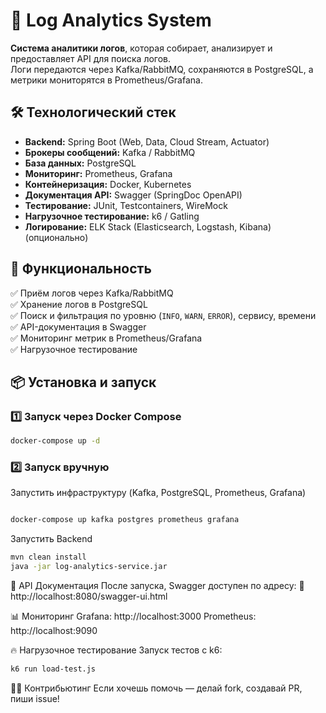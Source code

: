 # 🚀 Log Analytics System

**Система аналитики логов**, которая собирает, анализирует и предоставляет API для поиска логов.  
Логи передаются через Kafka/RabbitMQ, сохраняются в PostgreSQL, а метрики мониторятся в Prometheus/Grafana.  

## 🛠 Технологический стек  
- **Backend:** Spring Boot (Web, Data, Cloud Stream, Actuator)  
- **Брокеры сообщений:** Kafka / RabbitMQ  
- **База данных:** PostgreSQL  
- **Мониторинг:** Prometheus, Grafana  
- **Контейнеризация:** Docker, Kubernetes  
- **Документация API:** Swagger (SpringDoc OpenAPI)  
- **Тестирование:** JUnit, Testcontainers, WireMock  
- **Нагрузочное тестирование:** k6 / Gatling  
- **Логирование:** ELK Stack (Elasticsearch, Logstash, Kibana) (опционально)  

## 📌 Функциональность  
✅ Приём логов через Kafka/RabbitMQ  
✅ Хранение логов в PostgreSQL  
✅ Поиск и фильтрация по уровню (`INFO`, `WARN`, `ERROR`), сервису, времени  
✅ API-документация в Swagger  
✅ Мониторинг метрик в Prometheus/Grafana  
✅ Нагрузочное тестирование  

## 📦 Установка и запуск  

### 1️⃣ **Запуск через Docker Compose**  
```sh
docker-compose up -d
```
### 2️⃣ Запуск вручную
Запустить инфраструктуру (Kafka, PostgreSQL, Prometheus, Grafana)
```sh

docker-compose up kafka postgres prometheus grafana
```

Запустить Backend
```sh
mvn clean install  
java -jar log-analytics-service.jar
```
📡 API Документация
После запуска, Swagger доступен по адресу:
🔗 http://localhost:8080/swagger-ui.html

📊 Мониторинг
Grafana: http://localhost:3000
Prometheus: http://localhost:9090

🔥 Нагрузочное тестирование
Запуск тестов с k6:
```sh
k6 run load-test.js
```
👨‍💻 Контрибьютинг
Если хочешь помочь — делай fork, создавай PR, пиши issue!
